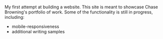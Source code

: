 My first attempt at building a website. This site is meant to showcase Chase Browning's portfolio of work. Some of the functionality is still in progress, including: 
* mobile-responsiveness
* additional writing samples

